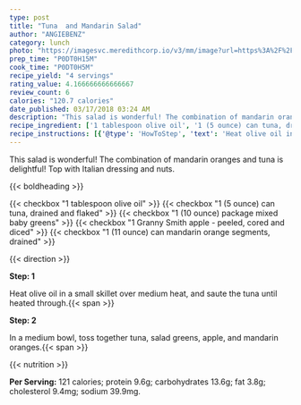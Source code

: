 ```yaml
---
type: post
title: "Tuna  and Mandarin Salad"
author: "ANGIEBENZ"
category: lunch
photo: "https://imagesvc.meredithcorp.io/v3/mm/image?url=https%3A%2F%2Fimages.media-allrecipes.com%2Fuserphotos%2F1038819.jpg"
prep_time: "P0DT0H15M"
cook_time: "P0DT0H5M"
recipe_yield: "4 servings"
rating_value: 4.166666666666667
review_count: 6
calories: "120.7 calories"
date_published: 03/17/2018 03:24 AM
description: "This salad is wonderful! The combination of mandarin oranges and tuna is delightful! Top with Italian dressing and nuts."
recipe_ingredient: ['1 tablespoon olive oil', '1 (5 ounce) can tuna, drained and flaked', '1 (10 ounce) package mixed baby greens', '1 Granny Smith apple - peeled, cored and diced', '1 (11 ounce) can mandarin orange segments, drained']
recipe_instructions: [{'@type': 'HowToStep', 'text': 'Heat olive oil in a small skillet over medium heat, and saute the tuna until heated through.\n'}, {'@type': 'HowToStep', 'text': 'In a medium bowl, toss together tuna, salad greens, apple, and mandarin oranges.\n'}]
---
```


This salad is wonderful! The combination of mandarin oranges and tuna is delightful! Top with Italian dressing and nuts. 

{{< boldheading >}}

{{< checkbox "1 tablespoon olive oil" >}}
{{< checkbox "1 (5 ounce) can tuna, drained and flaked" >}}
{{< checkbox "1 (10 ounce) package mixed baby greens" >}}
{{< checkbox "1  Granny Smith apple - peeled, cored and diced" >}}
{{< checkbox "1 (11 ounce) can mandarin orange segments, drained" >}}


{{< direction >}}

**Step: 1**

Heat olive oil in a small skillet over medium heat, and saute the tuna until heated through.{{< span >}}

**Step: 2**

In a medium bowl, toss together tuna, salad greens, apple, and mandarin oranges.{{< span >}}

{{< nutrition >}}

**Per Serving:** 121 calories; protein 9.6g; carbohydrates 13.6g; fat 3.8g; cholesterol 9.4mg; sodium 39.9mg.
